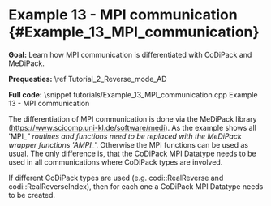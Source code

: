 Example 13 - MPI communication {#Example_13_MPI_communication}
=======

**Goal:** Learn how MPI communication is differentiated with CoDiPack and MeDiPack.

**Prequesties:** \ref Tutorial_2_Reverse_mode_AD

**Full code:**
\snippet tutorials/Example_13_MPI_communication.cpp Example 13 - MPI communication

The differentiation of MPI communication is done via the MeDiPack library (https://www.scicomp.uni-kl.de/software/medi).
As the example shows all 'MPI_*" routines and functions need to be replaced with the MeDiPack wrapper functions 'AMPI_*'.
Otherwise the MPI functions can be used as usual. The only difference is, that the CoDiPack MPI Datatype needs to be
used in all communications where CoDiPack types are involved.

If different CoDiPack types are used (e.g. codi::RealReverse and codi::RealReverseIndex), then for each one a CoDiPack
MPI Datatype needs to be created.
